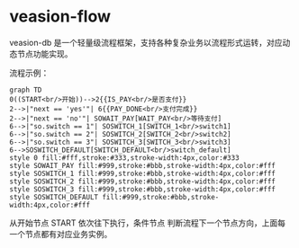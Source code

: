 # veasion-flow

veasion-db 是一个轻量级流程框架，支持各种复杂业务以流程形式运转，对应动态节点功能实现。



流程示例：

```mermaid
graph TD
0((START<br/>开始))-->2{{IS_PAY<br/>是否支付}}
2-->|"next == 'yes'"| 6{{PAY_DONE<br/>支付完成}}
2-->|"next == 'no'"| SOWAIT_PAY[WAIT_PAY<br/>等待支付]
6-->|"so.switch == 1"| SOSWITCH_1[SWITCH_1<br/>switch1]
6-->|"so.switch == 2"| SOSWITCH_2[SWITCH_2<br/>switch2]
6-->|"so.switch == 3"| SOSWITCH_3[SWITCH_3<br/>switch3]
6-->SOSWITCH_DEFAULT[SWITCH_DEFAULT<br/>switch_default]
style 0 fill:#fff,stroke:#333,stroke-width:4px,color:#333
style SOWAIT_PAY fill:#999,stroke:#bbb,stroke-width:4px,color:#fff
style SOSWITCH_1 fill:#999,stroke:#bbb,stroke-width:4px,color:#fff
style SOSWITCH_2 fill:#999,stroke:#bbb,stroke-width:4px,color:#fff
style SOSWITCH_3 fill:#999,stroke:#bbb,stroke-width:4px,color:#fff
style SOSWITCH_DEFAULT fill:#999,stroke:#bbb,stroke-width:4px,color:#fff
```



从开始节点 START 依次往下执行，条件节点 判断流程下一个节点方向，上面每一个节点都有对应业务实例。

